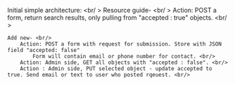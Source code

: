 Initial simple architecture: <br/ >
	Resource guide- <br/ >
		Action: POST a form, return search results, only pulling from "accepted : true" objects. <br/ >
		
	Add new- <br/>
		Action: POST a form with request for submission. Store with JSON field "accepted: false"
			Form will contain email or phone number for contact. <br/>
		Action: Admin side, GET all objects with "accepted : false". <br/>
		Action : Admin side, PUT selected object - update accepted to true. Send email or text to user who posted rqeuest. <br/>


